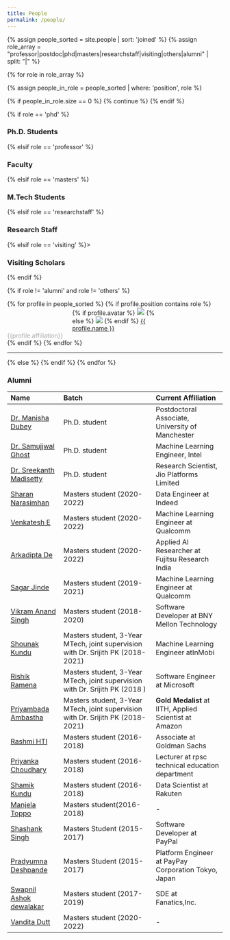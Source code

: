 ```yaml
---
title: People
permalink: /people/
---
```


{% assign people_sorted = site.people | sort: 'joined' %}
{% assign role_array = "professor|postdoc|phd|masters|researchstaff|visiting|others|alumni" | split: "|" %}

{% for role in role_array %}

{% assign people_in_role = people_sorted | where: 'position', role %}

<!-- Skip section if there's nobody -->
{% if people_in_role.size == 0 %}
  {% continue %}
{% endif %}

<div class="pos_header">
{% if role == 'phd' %}
<h3>Ph.D. Students</h3>
 {% elsif role == 'professor' %}
<h3>Faculty</h3>
 {% elsif role == 'masters' %}
<h3>M.Tech Students</h3>
 {% elsif role == 'researchstaff' %}
<h3>Research Staff</h3>
 {% elsif role == 'visiting' %}>
<h3>Visiting Scholars</h3>
{% endif %}
</div>

{% if role != 'alumni' and role != 'others' %}
<div class="content list people">
  {% for profile in people_sorted %}
    {% if profile.position contains role %}
      <div class="list-item-people">
        <div class="list-post-title">
        <div class="" style="width:200px; margin:0 auto;">
          {% if profile.avatar %}
            <a href="{{ site.baseurl }}{{ profile.url }}"><img class="profile-thumbnail" src="{{site.baseurl}}/images/people/{{profile.avatar}}" style="border: 1px solid #e6e6e6; align:center"></a>
          {% else %}
            <a href="{{ site.baseurl }}{{ profile.url }}"><img class="profile-thumbnail" src="http://evansheline.com/wp-content/uploads/2011/02/facebook-Storm-Trooper.jpg"></a>
          {% endif %}
         <a class="people" href="{{ site.baseurl }}{{ profile.url }}">{{ profile.name }}</a>
        </div>
        <span style="width: 150px; color: #a6a6a6;">{{profile.affiliation}}</span>
        </div>
      </div>    
    {% endif %}
  {% endfor %}
</div>
<hr>

{% else %}
{% endif %}
{% endfor %}

<h3>Alumni</h3>


| Name | Batch | Current Affiliation |
| :------------- |:-------------| :-----------|
| [Dr. Manisha Dubey](/people/manisha/index.html) | Ph.D. student | Postdoctoral Associate, University of Manchester |
| [Dr. Samujjwal Ghost](/people/samujjwal/index.html) | Ph.D. student | Machine Learning Engineer, Intel |
| [Dr. Sreekanth Madisetty](/people/sreekanth_madishetty/index.html) | Ph.D. student | Research Scientist, Jio Platforms Limited |
| [Sharan Narasimhan](https://www.linkedin.com/in/sharan21/) | Masters student (2020-2022) | Data Engineer at Indeed|
| [Venkatesh E](https://www.linkedin.com/in/venkateshelangovan/) | Masters student (2020-2022) |  Machine Learning Engineer at Qualcomm
| [Arkadipta De](https://www.linkedin.com/in/arkadipta-de/) | Masters student (2020-2022) | Applied AI Researcher at Fujitsu Research India|
| [Sagar Jinde ](https://www.linkedin.com/in/sagarjinde/) | Masters student (2019-2021) | Machine Learning Engineer at Qualcomm|
| [Vikram Anand Singh ](https://www.linkedin.com/in/vikramanandsingh/) |Masters student (2018-2020) |Software Developer at BNY Mellon Technology|
| [Shounak Kundu](https://www.linkedin.com/in/shounak-kundu-53977817/) |Masters student, 3-Year MTech, joint supervision with Dr. Srijith PK (2018-2021) | Machine Learning Engineer atInMobi  |
| [Rishik Ramena ](https://www.linkedin.com/in/rishik-ramena-0a0b52b0/) | Masters student, 3-Year MTech, joint supervision with Dr. Srijith PK (2018 ) | Software Engineer at Microsoft |
| [Priyambada Ambastha](https://www.linkedin.com/in/priyambada-ambastha-133962119/) | Masters student, 3-Year MTech, joint supervision with Dr. Srijith PK (2018-2021) | <b>Gold Medalist</b> at IITH, Applied Scientist at Amazon  |
| [Rashmi HTI ](https://www.linkedin.com/in/rashmi-hti-3bb52039/) | Masters student (2016-2018) | Associate at Goldman Sachs |
| [Priyanka Choudhary](https://www.linkedin.com/in/priyanka-choudhary-9b0b46111/) | Masters student (2016-2018) | Lecturer at rpsc technical education department |
| [Shamik Kundu ](https://www.linkedin.com/in/shamikkundu/) | Masters student (2016-2018) |Data Scientist at Rakuten  |
| [Manjela Toppo ](https://www.linkedin.com/in/manjela-toppo-021342154/) | Masters student(2016-2018) | - |
| [Shashank Singh](https://www.linkedin.com/in/shashank-singh-a527bb112/) | Masters Student (2015-2017) |Software Developer at PayPal|
| [Pradyumna Deshpande ](https://www.linkedin.com/in/pradyumna-deshpande-72a51455/) | Masters Student (2015-2017) | Platform Engineer at PayPay Corporation Tokyo, Japan |
| [Swapnil Ashok dewalakar](https://www.linkedin.com/in/swapdewalkar/)| Masters student (2017-2019) | SDE at Fanatics,Inc. |
| [Vandita Dutt ](https://www.linkedin.com/in/vandita-dutt-840646141/) | Masters student (2020-2022) | -|


